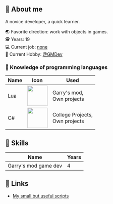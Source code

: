 
## 👻 About me

A novice developer, a quick learner.

🌏 Favorite direction: work with objects in games. <br/>
🕵 Years: 19 <br/>
💻 Current job: [none]() <br/>
💫 Current Hobby: [@GMDev](https://github.com/orgs/garrysmod-development)


### 🚩 Knowledge of programming languages
Name | Icon | Used |
--- | --- | --- |
Lua | <img src="https://user-images.githubusercontent.com/93148118/146674903-a1b59ca2-bfe7-4fb2-aa74-88f8d9e7a117.png" width="64" height="64" /> | Garry's mod, <br/> Own projects
C# | <img src="https://user-images.githubusercontent.com/93148118/146675113-2f868089-44b5-4462-90f8-81d4922c3156.png" width="64" height="64" /> | College Projects, <br /> Own projects 

## 🔧 Skills
Name | Years |
--- | --- |
| Garry's mod game dev | 4
## 📄 Links 
- [My small but useful scripts](https://gist.github.com/AnyControl)
